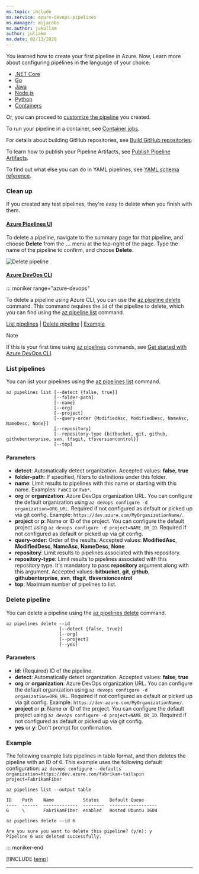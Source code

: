 ```yaml
---
ms.topic: include
ms.service: azure-devops-pipelines
ms.manager: mijacobs
ms.author: jukullam
author: juliakm
ms.date: 02/13/2020
---
```


You learned how to create your first pipeline in Azure. Now, Learn more about configuring pipelines in the language of your choice:

* [.NET Core](../ecosystems/dotnet-core.md)
* [Go](../ecosystems/go.md)
* [Java](../ecosystems/java.md)
* [Node.js](../ecosystems/javascript.md)
* [Python](../ecosystems/python.md)
* [Containers](../ecosystems/containers/build-image.md)

Or, you can proceed to [customize the pipeline](../customize-pipeline.md) you  created.

To run your pipeline in a container, see [Container jobs](../process/container-phases.md).

For details about building GitHub repositories, see [Build GitHub repositories](../repos/github.md).

To learn how to publish your Pipeline Artifacts, see [Publish Pipeline Artifacts](../publish-pipeline-artifact.md).

To find out what else you can do in YAML pipelines, see [YAML schema reference](/azure/devops/pipelines/yaml-schema).

### Clean up

If you created any test pipelines, they're easy to delete when you finish with them. 

#### [Azure Pipelines UI](#tab/browser)

To delete a pipeline, navigate to the summary page for that pipeline, and choose **Delete** from the **...** menu at the top-right of the page. Type the name of the pipeline to confirm, and choose **Delete**.

![Delete pipeline](../media/get-started-yaml/delete-pipeline.png)


#### [Azure DevOps CLI](#tab/azure-devops-cli/)

::: moniker range="azure-devops"

To delete a pipeline using Azure CLI, you can use the [az pipeline delete](/cli/azure/pipelines#ext-azure-devops-az-pipelines-delete) command. This command requires the `id` of the pipeline to delete, which you can find using the [az pipeline list](/cli/azure/pipelines#ext-azure-devops-az-pipelines-list) command. 

[List pipelines](#list-pipelines) | [Delete pipeline](#delete-pipeline) | [Example](#example)

> [!NOTE]
> If this is your first time using [az pipelines](/cli/azure/pipelines) commands, see [Get started with Azure DevOps CLI](../../cli/index.md).

### List pipelines

You can list your pipelines using the [az pipelines list](/cli/azure/pipelines#ext-azure-devops-az-pipelines-list) command.

```azurecli
az pipelines list [--detect {false, true}]
                  [--folder-path]
                  [--name]
                  [--org]
                  [--project]
                  [--query-order {ModifiedAsc, ModifiedDesc, NameAsc, NameDesc, None}]
                  [--repository]
                  [--repository-type {bitbucket, git, github, githubenterprise, svn, tfsgit, tfsversioncontrol}]
                  [--top]
```

#### Parameters

- **detect**: Automatically detect organization. Accepted values: **false**, **true**
- **folder-path**: If specified, filters to definitions under this folder.
- **name**: Limit results to pipelines with this name or starting with this name. Examples: `FabCI` or `Fab*`.
- **org** or **organization**: Azure DevOps organization URL. You can configure the default organization using `az devops configure -d organization=ORG_URL`. Required if not configured as default or picked up via git config. Example: `https://dev.azure.com/MyOrganizationName/`.
- **project** or **p**: Name or ID of the project. You can configure the default project using `az devops configure -d project=NAME_OR_ID`. Required if not configured as default or picked up via git config.
- **query-order**: Order of the results. Accepted values: **ModifiedAsc**, **ModifiedDesc**, **NameAsc**, **NameDesc**, **None**
- **repository**: Limit results to pipelines associated with this repository.
- **repository-type**: Limit results to pipelines associated with this repository type. It's mandatory to pass **repository** argument along with this argument. Accepted values: **bitbucket**, **git**, **github**, **githubenterprise**, **svn**, **tfsgit**, **tfsversioncontrol**
- **top**: Maximum number of pipelines to list.

### Delete pipeline

You can delete a pipeline using the [az pipelines delete](/cli/azure/pipelines#ext-azure-devops-az-pipelines-delete) command.

```azurecli
az pipelines delete --id
                    [--detect {false, true}]
                    [--org]
                    [--project]
                    [--yes]
```

#### Parameters

- **id**: (Required) ID of the pipeline.
- **detect**: Automatically detect organization. Accepted values: **false**, **true**
- **org** or **organization**: Azure DevOps organization URL. You can configure the default organization using `az devops configure -d organization=ORG_URL`. Required if not configured as default or picked up via git config. Example: `https://dev.azure.com/MyOrganizationName/`.
- **project** or **p**: Name or ID of the project. You can configure the default project using `az devops configure -d project=NAME_OR_ID`. Required if not configured as default or picked up via git config.
- **yes** or **y**: Don't prompt for confirmation.

### Example

The following example lists pipelines in table format, and then deletes the pipeline with an ID of 6. This example uses the following default configuration: `az devops configure --defaults organization=https://dev.azure.com/fabrikam-tailspin project=FabrikamFiber`

```azurecli
az pipelines list --output table

ID    Path    Name           Status    Default Queue
----  ------  -------------  --------  ------------------
6     \       FabrikamFiber  enabled   Hosted Ubuntu 1604

az pipelines delete --id 6

Are you sure you want to delete this pipeline? (y/n): y
Pipeline 6 was deleted successfully.
```

::: moniker-end

[!INCLUDE [temp](../../includes/note-cli-not-supported.md)] 

---